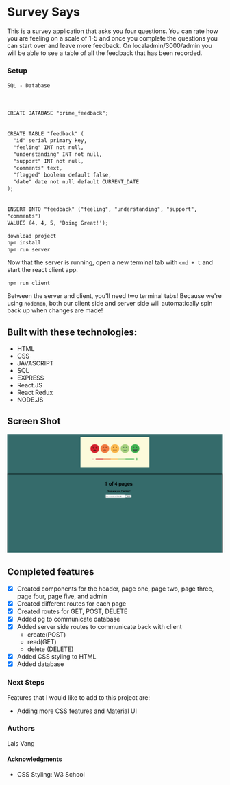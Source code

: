 # Survey Says

This is a survey application that asks you four questions. You can rate how you are feeling on a scale of 1-5 and once you complete the questions you can start over and leave more feedback. On localadmin/3000/admin you will be able to see a table of all the feedback that has been recorded. 

### Setup


```
SQL - Database



CREATE DATABASE "prime_feedback";


CREATE TABLE "feedback" (
  "id" serial primary key,
  "feeling" INT not null,
  "understanding" INT not null,
  "support" INT not null,
  "comments" text,
  "flagged" boolean default false,
  "date" date not null default CURRENT_DATE
); 


INSERT INTO "feedback" ("feeling", "understanding", "support", "comments")
VALUES (4, 4, 5, 'Doing Great!');
```

```
download project
npm install
npm run server
```

Now that the server is running, open a new terminal tab with `cmd + t` and start the react client app.

```
npm run client
```

Between the server and client, you'll need two terminal tabs! Because we're using `nodemon`, both our client side and server side will automatically spin back up when changes are made!

## Built with these technologies:
- HTML
- CSS
- JAVASCRIPT
- SQL
- EXPRESS
- React.JS
- React Redux
- NODE.JS
## Screen Shot
![Landing Page](wireframes/Landing.png)

## Completed features
- [x] Created components for the header, page one, page two, page three, page four, page five, and admin
- [x] Created different routes for each page 
- [x] Created routes for GET, POST, DELETE
- [x] Added pg to communicate database
- [x] Added server side routes to communicate back with client
    * create(POST)
    * read(GET)
    * delete (DELETE)
- [x] Added CSS styling to HTML
- [x] Added database 

### Next Steps
Features that I would like to add to this project are:
* Adding more CSS features and Material UI

### Authors
Lais Vang

#### Acknowledgments
* CSS Styling: W3 School
